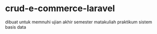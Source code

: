 # crud-e-commerce-laravel
dibuat untuk memnuhi ujian akhir semester matakuliah praktikum sistem basis data
